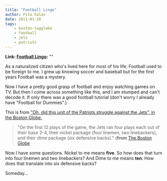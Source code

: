 ```yaml
---
title: "Football Lingo"
author: Pito Salas
date: 2011-01-18
tags:
    - boston-tagglobe
    - football
    - jets
    - patriots
---
```


**Link: [Football Lingo](None):** ""

As a naturalized citizen who's lived here for most of his life, Football used
to be foreign to me. I grew up knowing soccer and baseball but for the first
years Football was a mystery.

Now I have a pretty good grasp of football and enjoy watching games on TV. But
then I come across something like this, and I am stumped and can't decode it.
If only there was a good football tutorial (don't worry I already have
"Football for Dummies".)

This is from ["Oh, did this unit of the Patriots struggle against the Jets",
in the Boston
Globe.](<http://www.boston.com/sports/football/patriots/articles/2011/01/18/oh_did_this_unit_of_the_patriots_struggle_against_jets/>)

> "On the first 12 plays of the game, the Jets ran four plays each out of
> their base 3-4, their nickel package (four linemen, two linebackers), and
> their dime package (six defensive backs)." (**from** [The Boston
> Globe](<http://www.boston.com/sports/football/patriots/articles/2011/01/18/oh_did_this_unit_of_the_patriots_struggle_against_jets/>)

Now I have some questions. Nickel to me means **five**. So how does that turn
into four linemen and two linebackers? And Dime to me means **ten**. How does
that translate into six defensive backs?

Someday…


